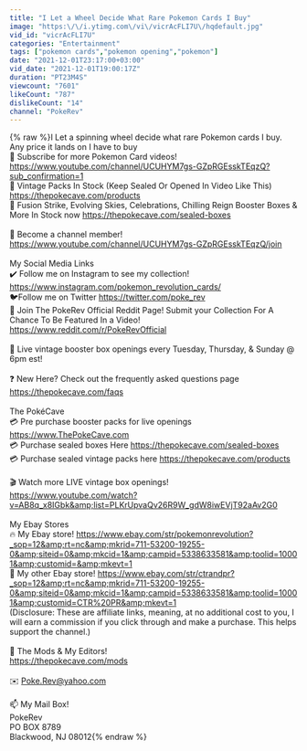 ```yaml
---
title: "I Let a Wheel Decide What Rare Pokemon Cards I Buy"
image: "https:\/\/i.ytimg.com\/vi\/vicrAcFLI7U\/hqdefault.jpg"
vid_id: "vicrAcFLI7U"
categories: "Entertainment"
tags: ["pokemon cards","pokemon opening","pokemon"]
date: "2021-12-01T23:17:00+03:00"
vid_date: "2021-12-01T19:00:17Z"
duration: "PT23M4S"
viewcount: "7601"
likeCount: "787"
dislikeCount: "14"
channel: "PokeRev"
---
```

{% raw %}I Let a spinning wheel decide what rare Pokemon cards I buy. Any price it lands on I have to buy<br />🔔 Subscribe for more Pokemon Card videos! <a rel="nofollow" target="blank" href="https://www.youtube.com/channel/UCUHYM7gs-GZpRGEsskTEqzQ?sub_confirmation=1">https://www.youtube.com/channel/UCUHYM7gs-GZpRGEsskTEqzQ?sub_confirmation=1</a><br />🔔 Vintage Packs In Stock (Keep Sealed Or Opened In Video Like This) <a rel="nofollow" target="blank" href="https://thepokecave.com/products">https://thepokecave.com/products</a><br />🔔 Fusion Strike, Evolving Skies, Celebrations, Chilling Reign Booster Boxes &amp; More In Stock now <a rel="nofollow" target="blank" href="https://thepokecave.com/sealed-boxes">https://thepokecave.com/sealed-boxes</a><br /><br />🚀 Become a channel member! <br /><a rel="nofollow" target="blank" href="https://www.youtube.com/channel/UCUHYM7gs-GZpRGEsskTEqzQ/join">https://www.youtube.com/channel/UCUHYM7gs-GZpRGEsskTEqzQ/join</a><br /><br />My Social Media Links <br />✔️ Follow me on Instagram to see my collection! <a rel="nofollow" target="blank" href="https://www.instagram.com/pokemon_revolution_cards/">https://www.instagram.com/pokemon_revolution_cards/</a><br />🐦Follow me on Twitter <a rel="nofollow" target="blank" href="https://twitter.com/poke_rev">https://twitter.com/poke_rev</a><br />📌 Join The PokeRev Official Reddit Page! Submit your Collection For A Chance To Be Featured In a Video! <a rel="nofollow" target="blank" href="https://www.reddit.com/r/PokeRevOfficial">https://www.reddit.com/r/PokeRevOfficial</a><br /><br />🔴 Live vintage booster box openings every Tuesday, Thursday, &amp; Sunday @ 6pm est!  <br /><br />❓ New Here? Check out the frequently asked questions page <a rel="nofollow" target="blank" href="https://thepokecave.com/faqs">https://thepokecave.com/faqs</a><br /><br />The PokéCave <br />💳 Pre purchase booster packs for live openings <a rel="nofollow" target="blank" href="https://www.ThePokeCave.com">https://www.ThePokeCave.com</a><br />💳 Purchase sealed boxes Here <a rel="nofollow" target="blank" href="https://thepokecave.com/sealed-boxes">https://thepokecave.com/sealed-boxes</a><br />💳 Purchase sealed vintage packs here <a rel="nofollow" target="blank" href="https://thepokecave.com/products">https://thepokecave.com/products</a><br /><br />🎬 Watch more LIVE vintage box openings! <a rel="nofollow" target="blank" href="https://www.youtube.com/watch?v=AB8q_x8IGbk&amp;list=PLKrUpvaQv26R9W_gdW8iwEVjT92aAv2G0">https://www.youtube.com/watch?v=AB8q_x8IGbk&amp;list=PLKrUpvaQv26R9W_gdW8iwEVjT92aAv2G0</a><br /><br />My Ebay Stores<br />🔥 My Ebay store! <a rel="nofollow" target="blank" href="https://www.ebay.com/str/pokemonrevolution?_sop=12&amp;rt=nc&amp;mkrid=711-53200-19255-0&amp;siteid=0&amp;mkcid=1&amp;campid=5338633581&amp;toolid=10001&amp;customid=&amp;mkevt=1">https://www.ebay.com/str/pokemonrevolution?_sop=12&amp;rt=nc&amp;mkrid=711-53200-19255-0&amp;siteid=0&amp;mkcid=1&amp;campid=5338633581&amp;toolid=10001&amp;customid=&amp;mkevt=1</a><br />💎 My other Ebay store! <a rel="nofollow" target="blank" href="https://www.ebay.com/str/ctrandpr?_sop=12&amp;rt=nc&amp;mkrid=711-53200-19255-0&amp;siteid=0&amp;mkcid=1&amp;campid=5338633581&amp;toolid=10001&amp;customid=CTR%20PR&amp;mkevt=1">https://www.ebay.com/str/ctrandpr?_sop=12&amp;rt=nc&amp;mkrid=711-53200-19255-0&amp;siteid=0&amp;mkcid=1&amp;campid=5338633581&amp;toolid=10001&amp;customid=CTR%20PR&amp;mkevt=1</a><br />(Disclosure: These are affiliate links, meaning, at no additional cost to you, I will earn a commission if you click through and make a purchase. This helps support the channel.)<br /><br />🔑 The Mods &amp; My Editors!<br /><a rel="nofollow" target="blank" href="https://thepokecave.com/mods">https://thepokecave.com/mods</a><br /><br />✉️ Poke.Rev@yahoo.com<br /><br />📫 My Mail Box!<br />PokeRev<br />PO BOX 8789<br />Blackwood, NJ 08012{% endraw %}
